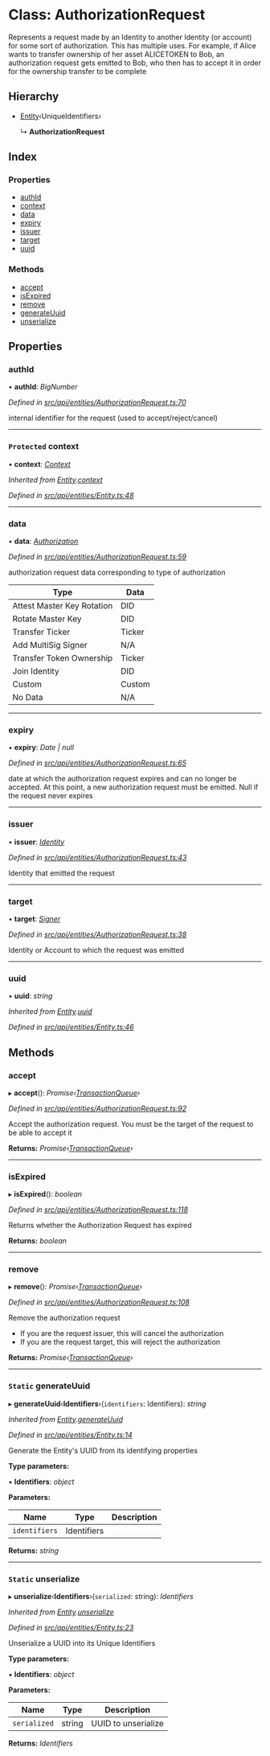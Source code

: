 # Class: AuthorizationRequest

Represents a request made by an Identity to another Identity (or account) for some sort of authorization. This has multiple uses. For example, if Alice
  wants to transfer ownership of her asset ALICETOKEN to Bob, an authorization request gets emitted to Bob,
  who then has to accept it in order for the ownership transfer to be complete

## Hierarchy

* [Entity](entity.md)‹UniqueIdentifiers›

  ↳ **AuthorizationRequest**

## Index

### Properties

* [authId](authorizationrequest.md#authid)
* [context](authorizationrequest.md#protected-context)
* [data](authorizationrequest.md#data)
* [expiry](authorizationrequest.md#expiry)
* [issuer](authorizationrequest.md#issuer)
* [target](authorizationrequest.md#target)
* [uuid](authorizationrequest.md#uuid)

### Methods

* [accept](authorizationrequest.md#accept)
* [isExpired](authorizationrequest.md#isexpired)
* [remove](authorizationrequest.md#remove)
* [generateUuid](authorizationrequest.md#static-generateuuid)
* [unserialize](authorizationrequest.md#static-unserialize)

## Properties

###  authId

• **authId**: *BigNumber*

*Defined in [src/api/entities/AuthorizationRequest.ts:70](https://github.com/PolymathNetwork/polymesh-sdk/blob/da32f46a/src/api/entities/AuthorizationRequest.ts#L70)*

internal identifier for the request (used to accept/reject/cancel)

___

### `Protected` context

• **context**: *[Context](context.md)*

*Inherited from [Entity](entity.md).[context](entity.md#protected-context)*

*Defined in [src/api/entities/Entity.ts:48](https://github.com/PolymathNetwork/polymesh-sdk/blob/da32f46a/src/api/entities/Entity.ts#L48)*

___

###  data

• **data**: *[Authorization](../globals.md#authorization)*

*Defined in [src/api/entities/AuthorizationRequest.ts:59](https://github.com/PolymathNetwork/polymesh-sdk/blob/da32f46a/src/api/entities/AuthorizationRequest.ts#L59)*

authorization request data corresponding to type of authorization

| Type                       | Data   |
|----------------------------|--------|
| Attest Master Key Rotation | DID    |
| Rotate Master Key          | DID    |
| Transfer Ticker            | Ticker |
| Add MultiSig Signer        | N/A    |
| Transfer Token Ownership   | Ticker |
| Join Identity              | DID    |
| Custom                     | Custom |
| No Data                    | N/A    |

___

###  expiry

• **expiry**: *Date | null*

*Defined in [src/api/entities/AuthorizationRequest.ts:65](https://github.com/PolymathNetwork/polymesh-sdk/blob/da32f46a/src/api/entities/AuthorizationRequest.ts#L65)*

date at which the authorization request expires and can no longer be accepted.
  At this point, a new authorization request must be emitted. Null if the request never expires

___

###  issuer

• **issuer**: *[Identity](identity.md)*

*Defined in [src/api/entities/AuthorizationRequest.ts:43](https://github.com/PolymathNetwork/polymesh-sdk/blob/da32f46a/src/api/entities/AuthorizationRequest.ts#L43)*

Identity that emitted the request

___

###  target

• **target**: *[Signer](../globals.md#signer)*

*Defined in [src/api/entities/AuthorizationRequest.ts:38](https://github.com/PolymathNetwork/polymesh-sdk/blob/da32f46a/src/api/entities/AuthorizationRequest.ts#L38)*

Identity or Account to which the request was emitted

___

###  uuid

• **uuid**: *string*

*Inherited from [Entity](entity.md).[uuid](entity.md#uuid)*

*Defined in [src/api/entities/Entity.ts:46](https://github.com/PolymathNetwork/polymesh-sdk/blob/da32f46a/src/api/entities/Entity.ts#L46)*

## Methods

###  accept

▸ **accept**(): *Promise‹[TransactionQueue](transactionqueue.md)›*

*Defined in [src/api/entities/AuthorizationRequest.ts:92](https://github.com/PolymathNetwork/polymesh-sdk/blob/da32f46a/src/api/entities/AuthorizationRequest.ts#L92)*

Accept the authorization request. You must be the target of the request to be able to accept it

**Returns:** *Promise‹[TransactionQueue](transactionqueue.md)›*

___

###  isExpired

▸ **isExpired**(): *boolean*

*Defined in [src/api/entities/AuthorizationRequest.ts:118](https://github.com/PolymathNetwork/polymesh-sdk/blob/da32f46a/src/api/entities/AuthorizationRequest.ts#L118)*

Returns whether the Authorization Request has expired

**Returns:** *boolean*

___

###  remove

▸ **remove**(): *Promise‹[TransactionQueue](transactionqueue.md)›*

*Defined in [src/api/entities/AuthorizationRequest.ts:108](https://github.com/PolymathNetwork/polymesh-sdk/blob/da32f46a/src/api/entities/AuthorizationRequest.ts#L108)*

Remove the authorization request

- If you are the request issuer, this will cancel the authorization
- If you are the request target, this will reject the authorization

**Returns:** *Promise‹[TransactionQueue](transactionqueue.md)›*

___

### `Static` generateUuid

▸ **generateUuid**‹**Identifiers**›(`identifiers`: Identifiers): *string*

*Inherited from [Entity](entity.md).[generateUuid](entity.md#static-generateuuid)*

*Defined in [src/api/entities/Entity.ts:14](https://github.com/PolymathNetwork/polymesh-sdk/blob/da32f46a/src/api/entities/Entity.ts#L14)*

Generate the Entity's UUID from its identifying properties

**Type parameters:**

▪ **Identifiers**: *object*

**Parameters:**

Name | Type | Description |
------ | ------ | ------ |
`identifiers` | Identifiers |   |

**Returns:** *string*

___

### `Static` unserialize

▸ **unserialize**‹**Identifiers**›(`serialized`: string): *Identifiers*

*Inherited from [Entity](entity.md).[unserialize](entity.md#static-unserialize)*

*Defined in [src/api/entities/Entity.ts:23](https://github.com/PolymathNetwork/polymesh-sdk/blob/da32f46a/src/api/entities/Entity.ts#L23)*

Unserialize a UUID into its Unique Identifiers

**Type parameters:**

▪ **Identifiers**: *object*

**Parameters:**

Name | Type | Description |
------ | ------ | ------ |
`serialized` | string | UUID to unserialize  |

**Returns:** *Identifiers*
